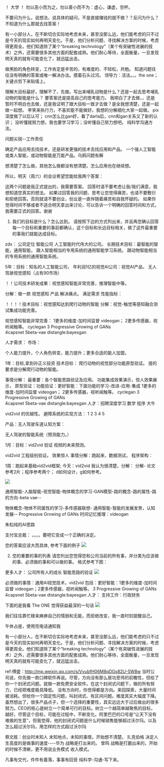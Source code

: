 ！  大学 
！  勿以恶小而为之，勿以善小而不为：虚心，谦虚，空杯。


不要问为什么，说想法，说具体的疑问，不是直接赚钱的就不做？？反问为什么？
不知道为什么那就去找答案！


有一小部分人，在不断切合实际地考虑未来，甚至没那么远，他们能考虑的只不过是今天的现实如何再明天变化。于是，他们分析问题、寻找解决方案的时候，考虑得更周全。他们知道除了某个“breaking technology”（某个有突破性进展的技术）之外，还需要很多其他方面的配套成熟。他们耐心等待，全面衡量，一旦发现明天真的就有可能变化了，就迅猛出击。

做黑脸的角色转变，工作肯定是辛苦的，有难度的、不轻松，共勉。
知道问题往往没有明确的答案或唯一解决办法。摸着石头过河。
领导力：活法。。。the  one； 关键点剪下来贴墙上。

理解大目标最好，理解不了，先做。写出来哺乳动物是什么？还是一起去思考哺乳动物的智能是什么？
要答案还是提高自己的思考能力。
我明白了才去做，，还是暂时不明白也去做，还是我证明了跟大目标一致才去做？是全我想清楚，还是一起做一起想。 李笑来执行力，不喜欢能不能做好。我想的分解细化大家一起做。
pix 深度做了以后认可； cnn怎么比gan好，看了darla后，cnn和gan关系又了新的认识；
没听懂就努力想，我也要学习学习；没听懂自己努力想吧。
纯科学沟通方法。


问题尖锐--工作责任

确定产品应用去找技术，还是研发更强的技术去找应用和产品。
一个强人工智能或类人智能，或动物智能是万能产品。乌鸦问题有解

想清楚了怎么做，其他怎么做都没有想清楚。怎么应用也在继续想。



所以，明天（周六）的会议希望您能给我两个答案：

这两个问题是我正式提出的，我需要答案。
回答时请不要考虑让我/我们满意，我想知道您真实的想法。
如果过回答我的问题、思考让您觉得痛苦，也请不要敷衍和拒绝回答。否则就请不要创业，创业是一直伴随着痛苦和自我怀疑的。
如果你觉得时间不够或者不适合明天拿出来讨论，可以告诉一个明确的回答时间和方式，我需要正式的回答。谢谢

1. 我们的目标是什么？怎么达到。
请按照下边的方式列出来，并且再您确认回答每一个目标和重要的事前都确认，这个目标和长远目标相关，做了这件最重要的事我们就能达成目标。



zdx： 公司定位 智能公司 人工智能时代伟大的公司。
长期技术目标：最智能的智能，通用智能，
跟人智能相当的专用系统的通用智能学习系统。
跟动物智能相当的专用系统的通用智能系统。



5年：目标：知名的人工智能公司，
年利润1亿的视觉AI公司：视觉AI产品，
无人驾驶视觉感知（占有90市场）

！！公司技术研发成果：视觉感知智能非常完善，推理智能中等。

分解：做一款  视觉感知 产品
解决痛点。
满足需求
性能指标：

！！！！技术目标：视觉感知达到爬行动物的智能
分解：视觉-触觉等感知融合测试集成功能完善。

视觉感知智能非常完善：
1更多的维度-加时间监督 videogan；
2更多传感器，视听闻触等。   cyclegan
3 Progressive Growing of GANs  
4capsnet  5beta-vae distangle:bayesgan



人才需求：
市场：


个人能力提升，个人角色转变，能力提升；更多合适的能人加盟。



1年：目标,拿到孙正义投资
技术目标： 爬行动物的视觉部分功能原型验证。
提的要求是分解爬行动物的智能。


事情分解：  最重要：各个智能思路验证及应用。
功能集成效果演示，惊人效果展示，
原型验证：功能验证：更好智能：下面功能的学习-改进-应用-集成
1更多的维度-加时间监督 videogan；
2更多传感器，视听闻触等。   cyclegan
3 Progressive Growing of GANs  
4capsnet  5beta-vae distangle:bayesgan
人才：招聘深度学习 数学 程序 大牛


vid2vid 的优越性。
避障系统的实现方法： 1  2 3 4 5 


产品：无人驾驶车道认知方案：

无人驾驶的智能系统（预测能力。）




1月：目标：vid2vid 验证 视频的未来预测。

vid2vid 工程级别验证。  效果惊人
事情分解：跑起来，数据测试，
程序架构：


1周：跑起来基础vid2vid框架;
今天：vid2vid 我认为很清楚，分解： 分解- 论文参考2片；程序参考两个； d如何设计，g如何参考。

![](images/settingGoal.png)

通用智能-人脑智能-视觉智能-物体概念的学习-GAN模型-路的概念-路的属性-路的方向-beta vae--

物体概念-物体不同属性的学习-多传感器联想-
通用智能-智能的发展发育，认知发展-- Progressive Growing of GANs 
时间记忆推理：videogan

朱松纯的AI思路


支付宝总裁： 。。。。要吧它变成一个正确的决定。


您的答案应该大而具体, 参考下面的例子
![](images/answerrule.png)

2. 您的重要的事的列表
请您列出您觉得您和公司当前的所有事，并分类为应该做的事、必须做的事和可以做的事。
格式参考下图：

更多人才：
公司所有人的成长
智能思路的验证
![](images/todo-success.png)


必须做的事情：通用AI视觉技术，vid2vid 
包括：更好智能：1更多的维度-加时间监督 videogan；2更多传感器，视听闻触等。   3 Progressive Growing of GANs  4capsnet  5beta-vae distangle:bayesgan
人才：
支持工作：行政财务




下面的是我看 The ONE 觉得获益最深的一句话
![](images/time.png)

我们往往靠忙碌来麻痹自己的懦弱和无能，而拒绝改变，我一直时刻提醒自己。

午休占座，使用完电话通知我



有一小部分人，在不断切合实际地考虑未来，甚至没那么远，他们能考虑的只不过是今天的现实如何再明天变化。于是，他们分析问题、寻找解决方案的时候，考虑得更周全。他们知道除了某个“breaking technology”（某个有突破性进展的技术）之外，还需要很多其他方面的配套成熟。他们耐心等待，全面衡量，一旦发现明天真的就有可能变化了，就迅猛出击。


ref:傅盛：http://mp.weixin.qq.com/s/VvubfH06M8qDGs82U-5W8w
当时公司说，你先做一款口碑软件再说。尽管，方向没有那么居功至伟的前瞻性，但给了你一个封闭式问题。就做一款免费安全软件。在这个封闭式问题下，做的所有努力，已经把难度极具降低。
没有方向时，你觉得都是方向。来回探索，大量时间被消耗。但给你一个固定性问题，叫封闭式、有区间问题。难度其实大幅度下降。虽然想出了，很多产品点子，但一个选择的重要性，其实远远大于过后做出的很多努力。CEO的核心是树立一个简单可行的目标。树立一个越简单越聚焦的目标，越好。尽管这个目标，可能在过程中，不断变化。阿里巴巴的口号是“让天下没有难做的生意”，但我觉得，他的封闭式问题是什么时候销售能够超过沃尔玛。以及怎么超过沃尔玛，用怎样的方式超过沃尔玛

蔡文胜：创业时未知人  未知地点，未知的事情，开始想不清楚。
扎克伯格 决定人生高度的是做事的速度----华为 战略是打出来的。 曾鸣 战略是打磨出来的，开始的时候不清晰，更不用说业务模式 收入模式。

凡事有交代，件件有着落，事事有回音
纯科学-沟通-写下来。